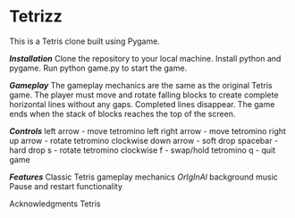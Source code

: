 # Tetrizz
This is a Tetris clone built using Pygame.

***Installation***
Clone the repository to your local machine.
Install python and pygame.
Run python game.py to start the game.

***Gameplay***
The gameplay mechanics are the same as the original Tetris game. The player must move and rotate falling blocks to create complete horizontal lines without any gaps.
Completed lines disappear. The game ends when the stack of blocks reaches the top of the screen.

***Controls***
left arrow - move tetromino left
right arrow - move tetromino right
up arrow - rotate tetromino clockwise
down arrow - soft drop
spacebar - hard drop
s - rotate tetromino clockwise
f - swap/hold tetromino
q - quit game
          
***Features***
Classic Tetris gameplay mechanics
*OrIgInAl* background music
Pause and restart functionality

Acknowledgments
Tetris
